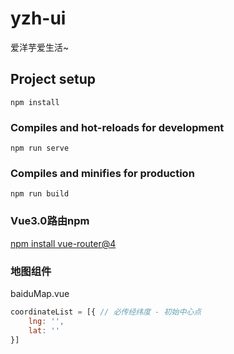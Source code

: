 # yzh-ui
爱洋芋爱生活~
## Project setup
```
npm install
```

### Compiles and hot-reloads for development
```
npm run serve
```

### Compiles and minifies for production
```
npm run build
```

### Vue3.0路由npm
[npm install vue-router@4](https://next.router.vuejs.org/installation.html)


### 地图组件
baiduMap.vue
```javascript
coordinateList = [{ // 必传经纬度 - 初始中心点
    lng: '',
    lat: ''
}]
```